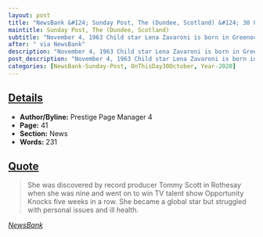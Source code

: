 ```yaml
---
layout: post
title: "NewsBank &#124; Sunday Post, The (Dundee, Scotland) &#124; 30 October 2020"
maintitle: Sunday Post, The (Dundee, Scotland)
subtitle: "November 4, 1963 Child star Lena Zavaroni is born in Greenock"
after: " via NewsBank"
description: "November 4, 1963 Child star Lena Zavaroni is born in Greenock."
post_description: "November 4, 1963 Child star Lena Zavaroni is born in Greenock."
categories: [NewsBank-Sunday-Post, OnThisDay30October, Year-2020]
---
```


<h2 id="infobox1"><a href="#infobox1">Details</a></h2>
<ul>
<li><strong>Author/Byline:</strong> Prestige Page Manager 4</li>
<li><strong>Page:</strong> 41</li>
<li><strong>Section:</strong> News</li>
<li><strong>Words:</strong> 231</li>
</ul>

<h2 id="quote"><a href="#quote">Quote</a></h2>
<blockquote>
<p>She was discovered by record producer Tommy Scott in Rothesay when she was nine and went on to win TV talent show Opportunity Knocks five weeks in a row. She became a global star but struggled with personal issues and ill health.</p></blockquote>
<cite><a href="https://infoweb.newsbank.com/apps/news/openurl?ctx_ver=z39.88-2004&rft_id=info%3Asid/infoweb.newsbank.com&svc_dat=UKNB&req_dat=55CA6C602C984FD8A3DCC6AF6BF4AE70&rft_val_format=info%3Aofi/fmt%3Akev%3Amtx%3Actx&rft_dat=document_id%3Anews%252F18D784F916818D08">NewsBank</a></cite>
